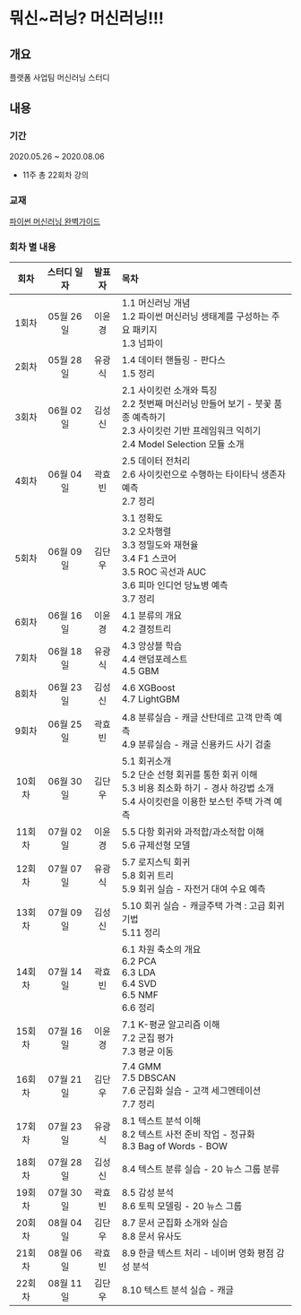 뭐신~러닝? 머신러닝!!!
=====

## 개요
플랫폼 사업팀 머신러닝 스터디

## 내용

### 기간
2020.05.26 ~ 2020.08.06
* 11주 총 22회차 강의

### 교재
[파이썬 머신러닝 완벽가이드](http://www.yes24.com/Product/Goods/69752484)

### 회차 별 내용

|**회차**|**스터디 일자**|**발표자**|**목차**|
|:---:|:---:|:---:|:---|
|1회차|05월 26일|이윤경|1.1 머신러닝 개념<br>1.2 파이썬 머신러닝 생태계를 구성하는 주요 패키지<br>1.3 넘파이|
|2회차|05월 28일|유광식|1.4 데이터 핸들링 - 판다스<br>1.5 정리|
|3회차|06월 02일|김성신|2.1 사이킷런 소개와 특징<br>2.2 첫번째 머신러닝 만들어 보기 - 붓꽃 품종 예측하기<br>2.3 사이킷런 기반 프레임워크 익히기<br>2.4 Model Selection 모듈 소개|
|4회차|06월 04일|곽효빈|2.5 데이터 전처리<br>2.6 사이킷런으로 수행하는 타이타닉 생존자 예측<br>2.7 정리|
|5회차|06월 09일|김단우|3.1 정확도<br>3.2 오차행렬<br>3.3 정밀도와 재현율<br>3.4 F1 스코어<br>3.5 ROC 곡선과 AUC<br>3.6 피마 인디언 당뇨병 예측<br>3.7 정리|
|6회차|06월 16일|이윤경|4.1 분류의 개요<br>4.2 결정트리|
|7회차|06월 18일|유광식|4.3 앙상블 학습<br>4.4 랜덤포레스트<br>4.5 GBM|
|8회차|06월 23일|김성신|4.6 XGBoost<br>4.7 LightGBM|
|9회차|06월 25일|곽효빈|4.8 분류실습 - 캐글 산탄데르 고객 만족 예측<br>4.9 분류실습 - 캐글 신용카드 사기 검출|
|10회차|06월 30일|김단우|5.1 회귀소개<br>5.2 단순 선형 회귀를 통한 회귀 이해<br>5.3 비용 최소화 하기 - 경사 하강법 소개<br>5.4 사이킷런을 이용한 보스턴 주택 가격 예측|
|11회차|07월 02일|이윤경|5.5 다항 회귀와 과적합/과소적합 이해<br>5.6 규제선형 모델|
|12회차|07월 07일|유광식|5.7 로지스틱 회귀<br>5.8 회귀 트리<br>5.9 회귀 실습 - 자전거 대여 수요 예측|
|13회차|07월 09일|김성신|5.10 회귀 실습 - 캐글주택 가격 : 고급 회귀 기법<br>5.11 정리|
|14회차|07월 14일|곽효빈|6.1 차원 축소의 개요<br>6.2 PCA<br>6.3 LDA<br>6.4 SVD<br>6.5 NMF<br>6.6 정리|
|15회차|07월 16일|이윤경|7.1 K-평균 알고리즘 이해<br>7.2 군집 평가<br>7.3 평균 이동|
|16회차|07월 21일|김단우|7.4 GMM<br>7.5 DBSCAN<br>7.6 군집화 실습 - 고객 세그멘테이션<br>7.7 정리|
|17회차|07월 23일|유광식|8.1 텍스트 분석 이해<br>8.2 텍스트 사전 준비 작업 - 정규화<br>8.3 Bag of Words - BOW|
|18회차|07월 28일|김성신|8.4 텍스트 분류 실습 - 20 뉴스 그룹 분류|
|19회차|07월 30일|곽효빈|8.5 감성 분석<br>8.6 토픽 모델링 - 20 뉴스 그룹|
|20회차|08월 04일|김단우|8.7 문서 군집화 소개와 실습<br>8.8 문서 유사도|
|21회차|08월 06일|곽효빈|8.9 한글 텍스트 처리 - 네이버 영화 평점 감성 분석|
|22회차|08월 11일|김단우|8.10 텍스트 분석 실습 - 캐글|
